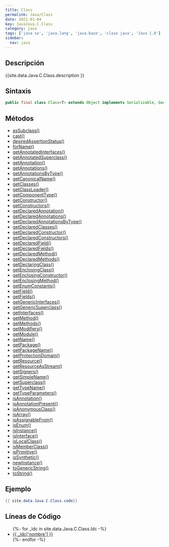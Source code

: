 ```yaml
---
title: Class
permalink: Java/Class
date: 2021-01-04
key: JavaJava.C.Class
category: java
tags: ['java se', 'java.lang', 'java.base', 'clase java', 'Java 1.0']
sidebar: 
  nav: java
---
```


## Descripción
{{site.data.Java.C.Class.description }}

## Sintaxis
~~~java
public final class Class<T> extends Object implements Serializable, GenericDeclaration, Type, AnnotatedElement
~~~

## Métodos
* [asSubclass()](/Java/Class/asSubclass)
* [cast()](/Java/Class/cast)
* [desiredAssertionStatus()](/Java/Class/desiredAssertionStatus)
* [forName()](/Java/Class/forName)
* [getAnnotatedInterfaces()](/Java/Class/getAnnotatedInterfaces)
* [getAnnotatedSuperclass()](/Java/Class/getAnnotatedSuperclass)
* [getAnnotation()](/Java/Class/getAnnotation)
* [getAnnotations()](/Java/Class/getAnnotations)
* [getAnnotationsByType()](/Java/Class/getAnnotationsByType)
* [getCanonicalName()](/Java/Class/getCanonicalName)
* [getClasses()](/Java/Class/getClasses)
* [getClassLoader()](/Java/Class/getClassLoader)
* [getComponentType()](/Java/Class/getComponentType)
* [getConstructor()](/Java/Class/getConstructor)
* [getConstructors()](/Java/Class/getConstructors)
* [getDeclaredAnnotation()](/Java/Class/getDeclaredAnnotation)
* [getDeclaredAnnotations()](/Java/Class/getDeclaredAnnotations)
* [getDeclaredAnnotationsByType()](/Java/Class/getDeclaredAnnotationsByType)
* [getDeclaredClasses()](/Java/Class/getDeclaredClasses)
* [getDeclaredConstructor()](/Java/Class/getDeclaredConstructor)
* [getDeclaredConstructors()](/Java/Class/getDeclaredConstructors)
* [getDeclaredField()](/Java/Class/getDeclaredField)
* [getDeclaredFields()](/Java/Class/getDeclaredFields)
* [getDeclaredMethod()](/Java/Class/getDeclaredMethod)
* [getDeclaredMethods()](/Java/Class/getDeclaredMethods)
* [getDeclaringClass()](/Java/Class/getDeclaringClass)
* [getEnclosingClass()](/Java/Class/getEnclosingClass)
* [getEnclosingConstructor()](/Java/Class/getEnclosingConstructor)
* [getEnclosingMethod()](/Java/Class/getEnclosingMethod)
* [getEnumConstants()](/Java/Class/getEnumConstants)
* [getField()](/Java/Class/getField)
* [getFields()](/Java/Class/getFields)
* [getGenericInterfaces()](/Java/Class/getGenericInterfaces)
* [getGenericSuperclass()](/Java/Class/getGenericSuperclass)
* [getInterfaces()](/Java/Class/getInterfaces)
* [getMethod()](/Java/Class/getMethod)
* [getMethods()](/Java/Class/getMethods)
* [getModifiers()](/Java/Class/getModifiers)
* [getModule()](/Java/Class/getModule)
* [getName()](/Java/Class/getName)
* [getPackage()](/Java/Class/getPackage)
* [getPackageName()](/Java/Class/getPackageName)
* [getProtectionDomain()](/Java/Class/getProtectionDomain)
* [getResource()](/Java/Class/getResource)
* [getResourceAsStream()](/Java/Class/getResourceAsStream)
* [getSigners()](/Java/Class/getSigners)
* [getSimpleName()](/Java/Class/getSimpleName)
* [getSuperclass()](/Java/Class/getSuperclass)
* [getTypeName()](/Java/Class/getTypeName)
* [getTypeParameters()](/Java/Class/getTypeParameters)
* [isAnnotation()](/Java/Class/isAnnotation)
* [isAnnotationPresent()](/Java/Class/isAnnotationPresent)
* [isAnonymousClass()](/Java/Class/isAnonymousClass)
* [isArray()](/Java/Class/isArray)
* [isAssignableFrom()](/Java/Class/isAssignableFrom)
* [isEnum()](/Java/Class/isEnum)
* [isInstance()](/Java/Class/isInstance)
* [isInterface()](/Java/Class/isInterface)
* [isLocalClass()](/Java/Class/isLocalClass)
* [isMemberClass()](/Java/Class/isMemberClass)
* [isPrimitive()](/Java/Class/isPrimitive)
* [isSynthetic()](/Java/Class/isSynthetic)
* [newInstance()](/Java/Class/newInstance)
* [toGenericString()](/Java/Class/toGenericString)
* [toString()](/Java/Class/toString)

## Ejemplo
~~~java
{{ site.data.Java.C.Class.code}}
~~~

## Líneas de Código
<ul>
{%- for _ldc in site.data.Java.C.Class.ldc -%}
   <li>
       <a href="{{_ldc['url'] }}">{{ _ldc['nombre'] }}</a>
   </li>
{%- endfor -%}
</ul>
